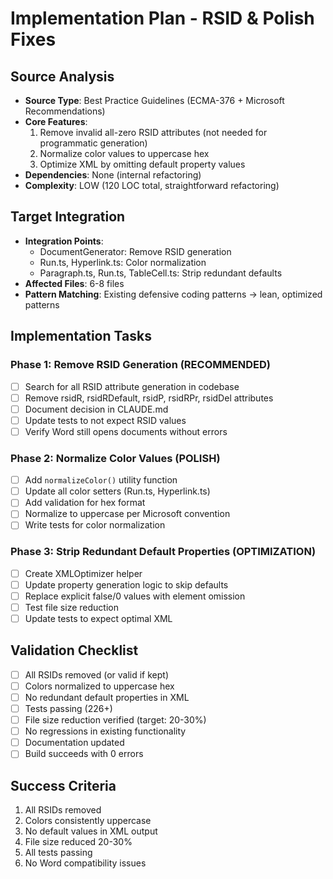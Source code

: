 # Implementation Plan - RSID & Polish Fixes

## Source Analysis
- **Source Type**: Best Practice Guidelines (ECMA-376 + Microsoft Recommendations)
- **Core Features**:
  1. Remove invalid all-zero RSID attributes (not needed for programmatic generation)
  2. Normalize color values to uppercase hex
  3. Optimize XML by omitting default property values
- **Dependencies**: None (internal refactoring)
- **Complexity**: LOW (120 LOC total, straightforward refactoring)

## Target Integration
- **Integration Points**:
  - DocumentGenerator: Remove RSID generation
  - Run.ts, Hyperlink.ts: Color normalization
  - Paragraph.ts, Run.ts, TableCell.ts: Strip redundant defaults
- **Affected Files**: 6-8 files
- **Pattern Matching**: Existing defensive coding patterns → lean, optimized patterns

## Implementation Tasks

### Phase 1: Remove RSID Generation (RECOMMENDED)
- [ ] Search for all RSID attribute generation in codebase
- [ ] Remove rsidR, rsidRDefault, rsidP, rsidRPr, rsidDel attributes
- [ ] Document decision in CLAUDE.md
- [ ] Update tests to not expect RSID values
- [ ] Verify Word still opens documents without errors

### Phase 2: Normalize Color Values (POLISH)
- [ ] Add `normalizeColor()` utility function
- [ ] Update all color setters (Run.ts, Hyperlink.ts)
- [ ] Add validation for hex format
- [ ] Normalize to uppercase per Microsoft convention
- [ ] Write tests for color normalization

### Phase 3: Strip Redundant Default Properties (OPTIMIZATION)
- [ ] Create XMLOptimizer helper
- [ ] Update property generation logic to skip defaults
- [ ] Replace explicit false/0 values with element omission
- [ ] Test file size reduction
- [ ] Update tests to expect optimal XML

## Validation Checklist
- [ ] All RSIDs removed (or valid if kept)
- [ ] Colors normalized to uppercase hex
- [ ] No redundant default properties in XML
- [ ] Tests passing (226+)
- [ ] File size reduction verified (target: 20-30%)
- [ ] No regressions in existing functionality
- [ ] Documentation updated
- [ ] Build succeeds with 0 errors

## Success Criteria
1. All RSIDs removed
2. Colors consistently uppercase
3. No default values in XML output
4. File size reduced 20-30%
5. All tests passing
6. No Word compatibility issues
